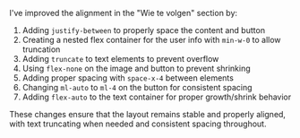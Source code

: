 I've improved the alignment in the "Wie te volgen" section by:

1. Adding `justify-between` to properly space the content and button
2. Creating a nested flex container for the user info with `min-w-0` to allow truncation
3. Adding `truncate` to text elements to prevent overflow
4. Using `flex-none` on the image and button to prevent shrinking
5. Adding proper spacing with `space-x-4` between elements
6. Changing `ml-auto` to `ml-4` on the button for consistent spacing
7. Adding `flex-auto` to the text container for proper growth/shrink behavior

These changes ensure that the layout remains stable and properly aligned, with text truncating when needed and consistent spacing throughout. 